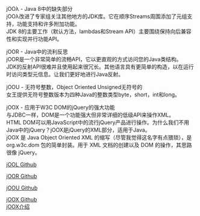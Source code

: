 jOOλ - Java 8中的缺失部分  
jOOλ改进了专家组关注其他地方的JDK库。它在顺序Streams周围添加了元组支持，功能支持和许多附加功能。  
JDK 8的主要工作（默认方法，lambdas和Stream API）主要围绕保持向后兼容性和实现并行功能API。

jOOR - Java中的流利反思  
jOOR是一个非常简单的流畅API，它以更直观的方式访问您的Java类结构。  
JDK的反射API很难并且使用起来很冗长。其他语言具有更简单的构造，以在运行时访问类型元信息。让我们更好地进行Java反射。

jOOU - 无符号整数，Object Oriented Unsigned无符号的  
女王提供无符号整数版本为四种Java的整数类型byte，short，int和long。


jOOX - 应用于W3C DOM的jQuery的强大功能  
与JDBC一样，DOM是一个功能强大但非常详细的低级API来操作XML。  
HTML DOM可以用JavaScript中的流行jQuery产品进行操作。为什么我们不用Java中的jQuery？jOOX是jQuery的XML部分，适用于Java。  
jOOX 是 Java Object Oriented XML 的缩写（尽管我觉得这名字有点猥琐），是 org.w3c.dom 包的简单封装。用于 XML 文档的创建以及 DOM 的操作，其思路很像 jQuery。


[jOOL Github](https://github.com/jOOQ/jOOL)  

[jOOR Github](https://github.com/jOOQ/jOOR)  

[jOOU Github](https://github.com/jOOQ/jOOU)  

[jOOX Github](https://github.com/jOOQ/jOOX)  
[jOOX介绍](https://www.oschina.net/p/joox)  



